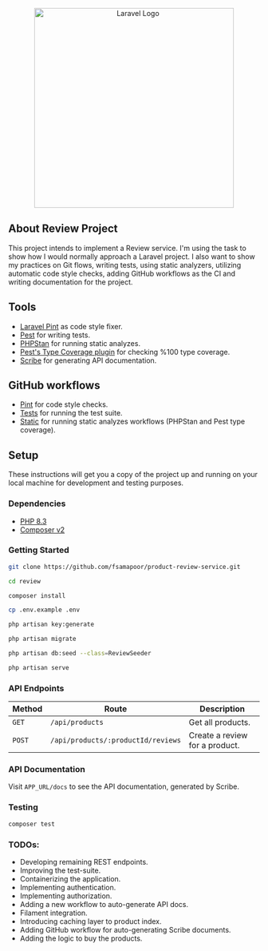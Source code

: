 <p align="center"><a href="https://laravel.com" target="_blank"><img src="https://raw.githubusercontent.com/laravel/art/master/logo-lockup/5%20SVG/2%20CMYK/1%20Full%20Color/laravel-logolockup-cmyk-red.svg" width="400" alt="Laravel Logo"></a></p>

## About Review Project

This project intends to implement a Review service. I'm using the task to show how I would normally approach a Laravel project.
I also want to show my practices on Git flows, writing tests, using static analyzers, utilizing automatic code style checks, adding GitHub workflows as the CI and writing documentation for the project.

## Tools
- [Laravel Pint](https://laravel.com/docs/10.x/pint) as code style fixer.
- [Pest](https://pestphp.com) for writing tests.
- [PHPStan](https://phpstan.org/) for running static analyzes.
- [Pest's Type Coverage plugin](https://pestphp.com/docs/type-coverage) for checking %100 type coverage.
- [Scribe](https://scribe.knuckles.wtf/) for generating API documentation.

## GitHub workflows
- [Pint](/.github/workflows/pint.yml) for code style checks.
- [Tests](/.github/workflows/tests.yml) for running the test suite.
- [Static](/.github/workflows/static.yml) for running static analyzes workflows (PHPStan and Pest type coverage).

## Setup
These instructions will get you a copy of the project up and running on your local machine for development and testing purposes.

### Dependencies
- [PHP 8.3](https://www.php.net/releases/8.3/en.php)
- [Composer v2](https://getcomposer.org/download/)

### Getting Started
``` bash
git clone https://github.com/fsamapoor/product-review-service.git

cd review

composer install

cp .env.example .env

php artisan key:generate

php artisan migrate

php artisan db:seed --class=ReviewSeeder

php artisan serve
```

### API Endpoints
| Method   | Route                                        | Description                    |
|----------|----------------------------------------------|--------------------------------|
| `GET`    | `/api/products`                              | Get all products.              |
| `POST`   | `/api/products/:productId/reviews`           | Create a review for a product. |

### API Documentation
Visit `APP_URL/docs` to see the API documentation, generated by Scribe.

### Testing
``` bash
composer test
```

### TODOs:
- Developing remaining REST endpoints.
- Improving the test-suite.
- Containerizing the application.
- Implementing authentication.
- Implementing authorization.
- Adding a new workflow to auto-generate API docs.
- Filament integration.
- Introducing caching layer to product index.
- Adding GitHub workflow for auto-generating Scribe documents.
- Adding the logic to buy the products.
